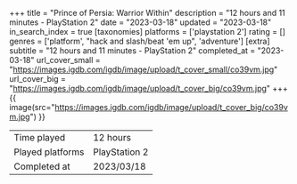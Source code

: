 +++
title = "Prince of Persia: Warrior Within"
description = "12 hours and 11 minutes - PlayStation 2"
date = "2023-03-18"
updated = "2023-03-18"
in_search_index = true
[taxonomies]
platforms = ['playstation 2']
rating = []
genres = ['platform', "hack and slash/beat 'em up", 'adventure']
[extra]
subtitle = "12 hours and 11 minutes - PlayStation 2"
completed_at = "2023-03-18"
url_cover_small = "https://images.igdb.com/igdb/image/upload/t_cover_small/co39vm.jpg"
url_cover_big = "https://images.igdb.com/igdb/image/upload/t_cover_big/co39vm.jpg"
+++
{{ image(src="https://images.igdb.com/igdb/image/upload/t_cover_big/co39vm.jpg") }}

|              |            |
| ------------ | ---------- |
| Time played  | 12 hours |
| Played platforms    | PlayStation 2 |
| Completed at | 2023/03/18 |


